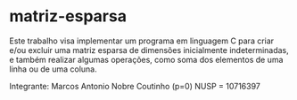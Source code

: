 # matriz-esparsa

Este trabalho visa implementar um programa em linguagem C 
para criar e/ou excluir uma matriz esparsa de dimensões 
inicialmente indeterminadas, e também realizar algumas 
operações, como soma dos elementos de uma linha ou 
de uma coluna.


Integrante: Marcos Antonio Nobre Coutinho (p=0)
NUSP = 10716397
